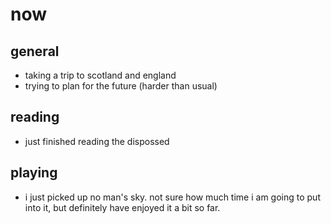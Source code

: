 # now

## general
* taking a trip to scotland and england
* trying to plan for the future (harder than usual)

## reading
* just finished reading the dispossed

## playing
* i just picked up no man's sky. not sure how much time i am going to put into it, but definitely have enjoyed it a bit so far.
